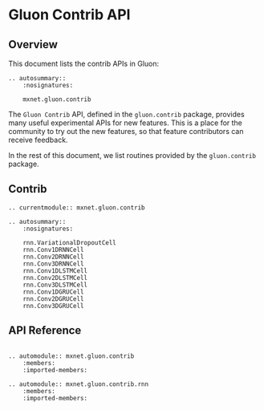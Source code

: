 # Gluon Contrib API

## Overview

This document lists the contrib APIs in Gluon:

```eval_rst
.. autosummary::
    :nosignatures:

    mxnet.gluon.contrib
```

The `Gluon Contrib` API, defined in the `gluon.contrib` package, provides
many useful experimental APIs for new features.
This is a place for the community to try out the new features,
so that feature contributors can receive feedback.

In the rest of this document, we list routines provided by the `gluon.contrib` package.

## Contrib

```eval_rst
.. currentmodule:: mxnet.gluon.contrib

.. autosummary::
    :nosignatures:

    rnn.VariationalDropoutCell
    rnn.Conv1DRNNCell
    rnn.Conv2DRNNCell
    rnn.Conv3DRNNCell
    rnn.Conv1DLSTMCell
    rnn.Conv2DLSTMCell
    rnn.Conv3DLSTMCell
    rnn.Conv1DGRUCell
    rnn.Conv2DGRUCell
    rnn.Conv3DGRUCell
```

## API Reference

<script type="text/javascript" src='../../../_static/js/auto_module_index.js'></script>

```eval_rst

.. automodule:: mxnet.gluon.contrib
    :members:
    :imported-members:

.. automodule:: mxnet.gluon.contrib.rnn
    :members:
    :imported-members:

```

<script>auto_index("api-reference");</script>
